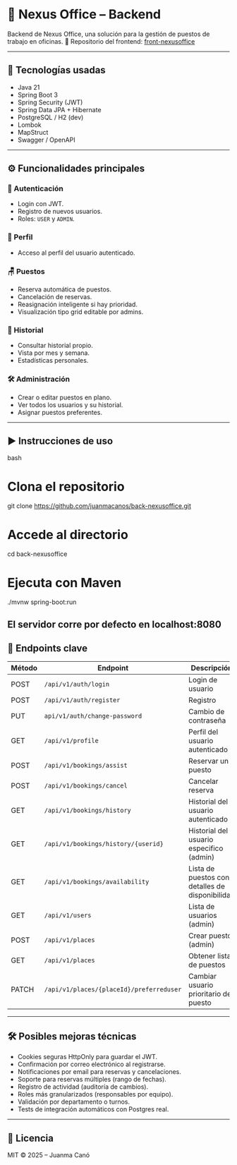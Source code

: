 # 🏢 Nexus Office – Backend

Backend de Nexus Office, una solución para la gestión de puestos de trabajo en oficinas.
🔗 Repositorio del frontend: [front-nexusoffice](https://github.com/juanmacanos/front-nexusoffice)

---

## 🚀 Tecnologías usadas

- Java 21
- Spring Boot 3
- Spring Security (JWT)
- Spring Data JPA + Hibernate
- PostgreSQL / H2 (dev)
- Lombok
- MapStruct
- Swagger / OpenAPI

---

## ⚙️ Funcionalidades principales

### 🔐 Autenticación
- Login con JWT.
- Registro de nuevos usuarios.
- Roles: `USER` y `ADMIN`.

### 👤 Perfil
- Acceso al perfil del usuario autenticado.

### 🪑 Puestos
- Reserva automática de puestos.
- Cancelación de reservas.
- Reasignación inteligente si hay prioridad.
- Visualización tipo grid editable por admins.

### 📅 Historial
- Consultar historial propio.
- Vista por mes y semana.
- Estadísticas personales.

### 🛠️ Administración
- Crear o editar puestos en plano.
- Ver todos los usuarios y su historial.
- Asignar puestos preferentes.

---

## ▶️ Instrucciones de uso

bash
# Clona el repositorio
git clone https://github.com/juanmacanos/back-nexusoffice.git

# Accede al directorio
cd back-nexusoffice

# Ejecuta con Maven
./mvnw spring-boot:run

El servidor corre por defecto en localhost:8080
---

## 🔗 Endpoints clave

| Método | Endpoint                      | Descripción                       |
|--------|-------------------------------|-----------------------------------|
| POST   | `/api/v1/auth/login`         | Login de usuario                  |
| POST   | `/api/v1/auth/register`      | Registro                          |
| PUT    | `api/v1/auth/change-password`| Cambio de contraseña
| GET    | `/api/v1/profile`            | Perfil del usuario autenticado    |
| POST   | `/api/v1/bookings/assist`    | Reservar un puesto                |
| POST   | `/api/v1/bookings/cancel`    | Cancelar reserva                  |
| GET    | `/api/v1/bookings/history`   | Historial del usuario autenticado |
| GET    | `/api/v1/bookings/history/{userid}`| Historial del usuario especifico (admin) |
| GET    | `/api/v1/bookings/availability` | Lista de puestos con detalles de disponibilidad |
| GET    | `/api/v1/users`              | Lista de usuarios (admin)         |
| POST   | `/api/v1/places`             | Crear puesto (admin)       |
| GET    | `/api/v1/places`             | Obtener lista de puestos   |
| PATCH  | `/api/v1/places/{placeId}/preferreduser` | Cambiar usuario prioritario de puesto |



---

## 🛠️ Posibles mejoras técnicas

- Cookies seguras HttpOnly para guardar el JWT.
- Confirmación por correo electrónico al registrarse.
- Notificaciones por email para reservas y cancelaciones.
- Soporte para reservas múltiples (rango de fechas).
- Registro de actividad (auditoría de cambios).
- Roles más granularizados (responsables por equipo).
- Validación por departamento o turnos.
- Tests de integración automáticos con Postgres real.
---

## 📄 Licencia

MIT © 2025 – Juanma Canó
